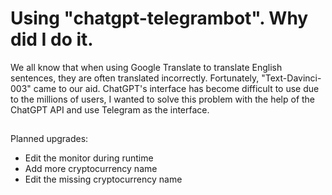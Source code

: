 # Using "chatgpt-telegrambot". Why did I do it.
We all know that when using Google Translate to translate English sentences, they are often translated incorrectly. 
Fortunately, "Text-Davinci-003" came to our aid. 
ChatGPT's interface has become difficult to use due to the millions of users, 
I wanted to solve this problem with the help of the ChatGPT API and use Telegram as the interface.

##
Planned upgrades:
- Edit the monitor during runtime
- Add more cryptocurrency name
- Edit the missing cryptocurrency name

